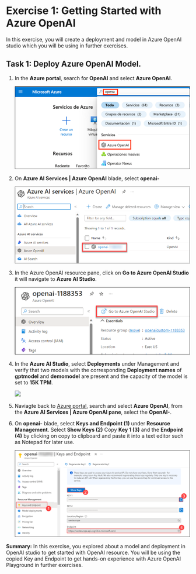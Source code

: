 # Exercise 1: Getting Started with Azure OpenAI

In this exercise, you will create a deployment and model in Azure OpenAI studio which you will be using in further exercises.
   
## Task 1: Deploy Azure OpenAI Model.

1. In the **Azure portal**, search for **OpenAI** and select **Azure OpenAI**.

   ![](images/openai8.png)

1. On **Azure AI Services | Azure OpenAI** blade, select **openai-<inject key="DeploymentID" enableCopy="false"/>**

   ![](images/E1T1S2.png)

1. In the Azure OpenAI resource pane, click on **Go to Azure OpenAI Studio** it will navigate to **Azure AI Studio**.

   ![](images/E1T1S3.png)

1. In the **Azure AI Studio**, select **Deployments** under Management and verify that two models with the corresponding **Deployment names** of **gptmodel** and **demomodel** are present and the capacity of the model is set to **15K TPM**.

   ![](images/newai.png)

1. Naviagte back to [Azure portal](http://portal.azure.com/), search and select **Azure OpenAI**, from the **Azure AI Services | Azure OpenAI pane**, select the **OpenAI-<inject key="Deployment ID" enableCopy="false"/>**.

1. On **openai-<inject key="DeploymentID" enableCopy="false"/>** blade, select **Keys and Endpoint (1)** under **Resource Management**. Select **Show Keys (2)** Copy **Key 1 (3)** and the **Endpoint (4)** by clicking on copy to clipboard and paste it into a text editor such as Notepad for later use. 

   ![](images/openaikeys1new.png)

**Summary:** In this exercise, you explored about a model and deployment in OpenAI studio to get started with OpenAI resource. You will be using the copied Key and Endpoint to get hands-on experience with Azure OpenAI Playground in further exercises.

